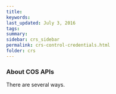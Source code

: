 ```yaml
---
title:  
keywords: 
last_updated: July 3, 2016
tags: 
summary: 
sidebar: crs_sidebar
permalink: crs-control-credentials.html
folder: crs
---
```


### About COS APIs

There are several ways.

